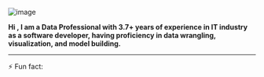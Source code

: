 ![image](https://user-images.githubusercontent.com/82903966/138452862-e258adaa-78ce-4650-96f7-d9641bbf7fc4.png)

**Hi , I am a Data Professional with 3.7+ years of experience in IT industry as a software developer, having proficiency in data wrangling, visualization, and model building.**

----------------------------------------------------------------------------------------------------------------------------------------------------------------------------------

⚡ Fun fact: 

